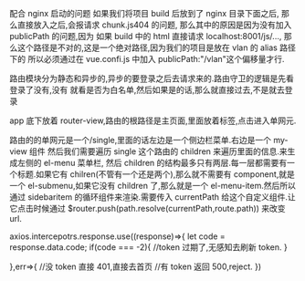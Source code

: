 配合 nginx 启动的问题
如果我们将项目 build 后放到了 nginx 目录下面之后,
那么直接放入之后,会报请求 chunk.js404 的问题,
那么其中的原因是因为没有加入 publicPath 的问题,因为
如果 build 中的 html 直接请求 localhost:8001/js/...,
那么这个路径是不对的,这是一个绝对路径,因为我们的项目是放在 vlan 的 alias 路径下的
所以必须通过在 vue.confi.js 中加入 publicPath:"/vlan"这个偏移量才行.

路由模块分为静态和异步的,异步的要登录之后去请求来的.路由守卫的逻辑是先看登录了没有,没有
就看是否为白名单,然后如果是的话,那么就直接过去,不是就去登录

app 底下放着 router-view,路由的根路径是主页面,里面放着标签,点击进入单网元.

路由的的单网元是一个/single,里面的话左边是一个侧边栏菜单.右边是一个 my-view 组件
然后我们需要遍历 single 这个路由的 children 来遍历里面的信息.来生成左侧的 el-menu 菜单栏,
然后 children 的结构最多只有两层.每一层都需要有一个标题.如果它有 chilren(不管有一个还是两个),那么就不需要有
component,就是一个 el-submenu,如果它没有 children 了,那么就是一个 el-menu-item.然后所以
通过 sidebaritem 的循环组件来渲染.需要传入 currentPath 给这个自定义组件.让它点击时候通过
\$router.push(path.resolve(currentPath,route.path)) 来改变 url.

axios.intercepotrs.response.use((response)=>{
  let code = response.data.code;
  if(code === -2){
  //token 过期了,无感知去刷新 token.
  }

},err=>{
  //没 token 直接 401,直接去首页
  //有 token 返回 500,reject.
})
